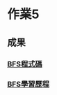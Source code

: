 # 作業5
## 成果
### [BFS程式碼](https://github.com/shunlinnn/shunlinnn/blob/master/HW5/BFS_06170137.py)
### [BFS學習歷程](https://github.com/shunlinnn/shunlinnn/blob/master/HW5/%E6%B5%81%E7%A8%8B%E5%9C%96%E8%88%87%E5%AD%B8%E7%BF%92%E6%AD%B7%E7%A8%8B%E8%88%87BFS%E8%88%87DFS%E5%8E%9F%E7%90%86%E8%88%87%E6%AF%94%E8%BC%83.md)

